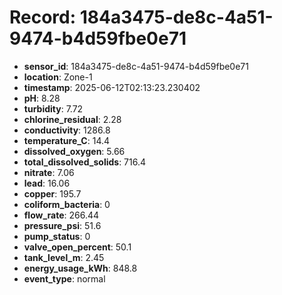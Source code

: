 # Record: 184a3475-de8c-4a51-9474-b4d59fbe0e71

- **sensor_id**: 184a3475-de8c-4a51-9474-b4d59fbe0e71
- **location**: Zone-1
- **timestamp**: 2025-06-12T02:13:23.230402
- **pH**: 8.28
- **turbidity**: 7.72
- **chlorine_residual**: 2.28
- **conductivity**: 1286.8
- **temperature_C**: 14.4
- **dissolved_oxygen**: 5.66
- **total_dissolved_solids**: 716.4
- **nitrate**: 7.06
- **lead**: 16.06
- **copper**: 195.7
- **coliform_bacteria**: 0
- **flow_rate**: 266.44
- **pressure_psi**: 51.6
- **pump_status**: 0
- **valve_open_percent**: 50.1
- **tank_level_m**: 2.45
- **energy_usage_kWh**: 848.8
- **event_type**: normal
